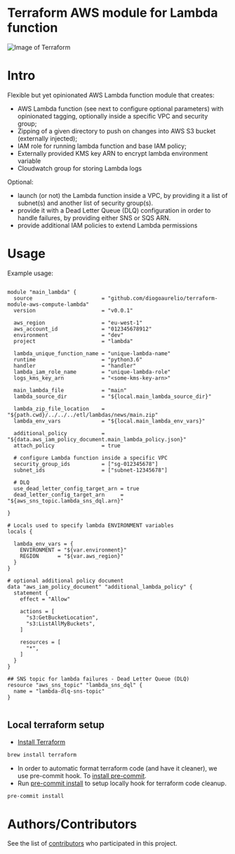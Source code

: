 Terraform AWS module for Lambda function
========================================

![Image of Terraform](https://i.imgur.com/Jj2T26b.jpg)


# Intro

Flexible but yet opinionated AWS Lambda function module that creates:
- AWS Lambda function (see next to configure optional parameters) with opinionated tagging, optionally inside a specific VPC and security group;
- Zipping of a given directory to push on changes into AWS S3 bucket (externally injected);
- IAM role for running lambda function and base IAM policy;
- Externally provided KMS key ARN to encrypt lambda environment variable
- Cloudwatch group for storing Lambda logs

Optional:

- launch (or not) the Lambda function inside a VPC, by providing it a list of subnet(s) and another list of security group(s).
- provide it with a Dead Letter Queue (DLQ) configuration in order to handle failures, by providing either SNS or SQS ARN.
- provide additional IAM policies to extend Lambda permissions

# Usage

Example usage:

```hcl

module "main_lambda" {
  source                      = "github.com/diogoaurelio/terraform-module-aws-compute-lambda"
  version                     = "v0.0.1"

  aws_region                  = "eu-west-1"
  aws_account_id              = "012345678912"
  environment                 = "dev"
  project                     = "lambda"

  lambda_unique_function_name = "unique-lambda-name"
  runtime                     = "python3.6"
  handler                     = "handler"
  lambda_iam_role_name        = "unique-lambda-role"
  logs_kms_key_arn            = "<some-kms-key-arn>"

  main_lambda_file            = "main"
  lambda_source_dir           = "${local.main_lambda_source_dir}"

  lambda_zip_file_location    = "${path.cwd}/../../../etl/lambdas/news/main.zip"
  lambda_env_vars             = "${local.main_lambda_env_vars}"

  additional_policy           = "${data.aws_iam_policy_document.main_lambda_policy.json}"
  attach_policy               = true

  # configure Lambda function inside a specific VPC
  security_group_ids          = ["sg-012345678"]
  subnet_ids                  = ["subnet-12345678"]

  # DLQ
  use_dead_letter_config_target_arn = true
  dead_letter_config_target_arn     = "${aws_sns_topic.lambda_sns_dql.arn}"

}

# Locals used to specify lambda ENVIRONMENT variables
locals {

  lambda_env_vars = {
    ENVIRONMENT = "${var.environment}"
    REGION      = "${var.aws_region}"
  }
}

# optional additional policy document
data "aws_iam_policy_document" "additional_lambda_policy" {
  statement {
    effect = "Allow"

    actions = [
      "s3:GetBucketLocation",
      "s3:ListAllMyBuckets",
    ]

    resources = [
      "*",
    ]
  }
}

## SNS topic for lambda failures - Dead Letter Queue (DLQ)
resource "aws_sns_topic" "lambda_sns_dql" {
  name = "lambda-dlq-sns-topic"
}


```

## Local terraform setup

* [Install Terraform](https://www.terraform.io/)

```bash
brew install terraform
```

* In order to automatic format terraform code (and have it cleaner), we use pre-commit hook. To [install pre-commit](https://pre-commit.com/#install).
* Run [pre-commit install](https://pre-commit.com/#usage) to setup locally hook for terraform code cleanup.

```bash
pre-commit install
```


# Authors/Contributors

See the list of [contributors](https://github.com/diogoaurelio/terraform-module-aws-compute-lambda/graphs/contributors) who participated in this project.